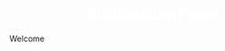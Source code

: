 <html>
 <head>
  <meta charset="utf-8">
  <style>
body {
  background-image: url('carbon (10).png');
  background-size: 100% 100%;
}
</style>
 </head>
 <body>
  <h1 style="color:#ffffff;text-align:center;">BubbleGumTeam</h1>
  <p>Welcome</p>
 </body>
</html>
